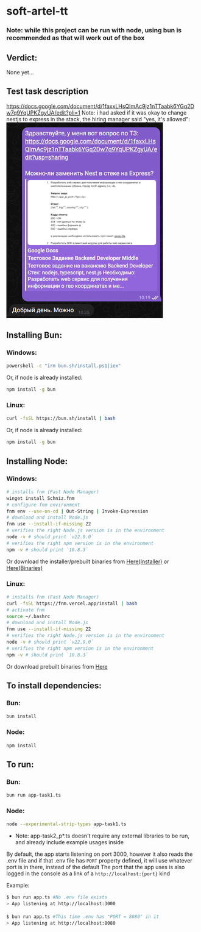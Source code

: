 # soft-artel-tt
### Note: while this project can be run with node, using bun is recommended as that will work out of the box

## Verdict:
None yet...

## Test task description
https://docs.google.com/document/d/1faxxLHsQImAc9jz1nTTaabk6YGq2Dw7q9YqUPKZgyUA/edit?pli=1
Note: i had asked if it was okay to change nestjs to express in the stack, the hiring manager said "yes, it's allowed":
![Screenshot](/assets/screenshot.png)

## Installing Bun:
### Windows:
```bash
powershell -c "irm bun.sh/install.ps1|iex"
```
Or, if node is already installed:
```bash
npm install -g bun
```
### Linux:
```bash
curl -fsSL https://bun.sh/install | bash
```
Or, if node is already installed:
```bash
npm install -g bun
```

## Installing Node:
### Windows:
```bash
# installs fnm (Fast Node Manager)
winget install Schniz.fnm
# configure fnm environment
fnm env --use-on-cd | Out-String | Invoke-Expression
# download and install Node.js
fnm use --install-if-missing 22
# verifies the right Node.js version is in the environment
node -v # should print `v22.9.0`
# verifies the right npm version is in the environment
npm -v # should print `10.8.3`
```
Or download the installer/prebuilt binaries from [Here(Installer)](https://nodejs.org/en/download/prebuilt-installer) or [Here(Binaries)](https://nodejs.org/en/download/prebuilt-binaries)

### Linux:
```bash
# installs fnm (Fast Node Manager)
curl -fsSL https://fnm.vercel.app/install | bash
# activate fnm
source ~/.bashrc
# download and install Node.js
fnm use --install-if-missing 22
# verifies the right Node.js version is in the environment
node -v # should print `v22.9.0`
# verifies the right npm version is in the environment
npm -v # should print `10.8.3`
```
Or download prebuilt binaries from [Here](https://nodejs.org/en/download/prebuilt-binaries)

## To install dependencies:
### Bun:
```bash
bun install
```
### Node:
```bash
npm install
```

## To run:
### Bun:
```bash
bun run app-task1.ts
```
### Node:
```bash
node --experimental-strip-types app-task1.ts
```

* Note: app-task2_p*.ts doesn't require any external libraries to be run, and already include example usages inside

By default, the app starts listening on port 3000, however it also reads the .env file and if that .env file has `PORT` property defined, it will use whatever port is in there, instead of the default
The port that the app uses is also logged in the console as a link of a `http://localhost:{port}` kind

Example:
```bash
$ bun run app.ts #No .env file exists
> App listening at http://localhost:3000

$ bun run app.ts #This time .env has "PORT = 8080" in it
> App listening at http://localhost:8080
```